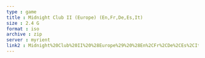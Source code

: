 ```yaml
---
type : game
title : Midnight Club II (Europe) (En,Fr,De,Es,It)
size : 2.4 G
format : iso
archive : zip
server : myrient
link2 : Midnight%20Club%20II%20%28Europe%29%20%28En%2CFr%2CDe%2CEs%2CIt%29
---
```

